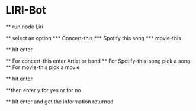 # LIRI-Bot

** run node Liri 

** select an option
    *** Concert-this
    *** Spotify this song
    *** movie-this 

** hit enter

** For concert-this enter Artist or band
** For Spotify-this-song pick a song
** For movie-this pick a movie 

** hit enter

**then enter y for yes or for no

** hit enter and get the information returned 


